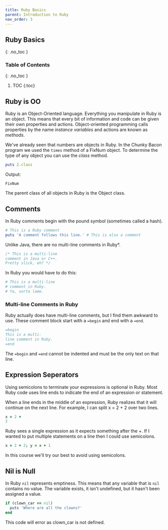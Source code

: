 ```yaml
---
title: Ruby Basics
parent: Introduction to Ruby
nav_order: 3
---
```


<!--prettier-ignore-start-->
## Ruby Basics 
{: .no_toc }

### Table of Contents
{: .no_toc }

1. TOC
{:toc}

<!--prettier-ignore-end-->

## Ruby is OO

Ruby is an Object-Oriented language. Everything you manipulate in Ruby is an object. This means that every bit of information and code can be given their own properties and actions. Object-oriented programming calls properties by the name _instance variables_ and actions are known as _methods_.

We've already seen that numbers are objects in Ruby. In the Chunky Bacon program we used the `times` method of a FixNum object. To determine the type of any object you can use the _class_ method.

```ruby
puts 2.class
```

Output:

```
FixNum
```

The parent class of all objects in Ruby is the Object class.

## Comments

In Ruby comments begin with the pound symbol (sometimes called a hash).

```ruby
# This is a Ruby comment
puts 'A comment follows this line.' # This is also a comment
```

Unlike Java, there are no multi-line comments in Ruby\*.

```java
/* This is a multi-line
comment in Java or C++.
Pretty slick, eh? */
```

In Ruby you would have to do this:

```ruby
# This is a multi-line
# comment in Ruby.
# Ya, sorta lame.
```

### Multi-line Comments in Ruby

Ruby actually does have multi-line comments, but I find them awkward to use. These comment block start with a `=begin` and end with a `=end`.

```ruby
=begin
This is a multi-
line comment in Ruby.
=end
```

The `=begin` and `=end` cannot be indented and must be the only text on that line.

## Expression Seperators

Using semicolons to terminate your expressions is optional in Ruby. Most Ruby code uses line ends to indicate the end of an expression or statement.

When a line ends in the middle of an expression, Ruby realizes that it will continue on the next line. For example, I can split x = 2 + 2 over two lines.

```ruby
x = 2 +
2
```

Ruby sees a single expression as it expects something after the +. If I wanted to put multiple statements on a line then I could use semicolons.

```ruby
x = 2 + 2; y = x + 1
```

In this course we'll try our best to avoid using semicolons.

## Nil is Null

In Ruby `nil` represents emptiness. This means that any variable that is `nil` contains no value. The variable exists, it isn't undefined, but it hasn't been assigned a value.

```ruby
if (clown_car == nil)
  puts 'Where are all the clowns?'
end
```

This code will error as clown_car is not defined.
